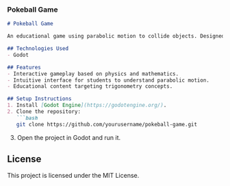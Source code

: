 ### Pokeball Game

```markdown
# Pokeball Game

An educational game using parabolic motion to collide objects. Designed as an engaging tool to teach trigonometry concepts.

## Technologies Used
- Godot

## Features
- Interactive gameplay based on physics and mathematics.
- Intuitive interface for students to understand parabolic motion.
- Educational content targeting trigonometry concepts.

## Setup Instructions
1. Install [Godot Engine](https://godotengine.org/).
2. Clone the repository:
   ```bash
   git clone https://github.com/yourusername/pokeball-game.git
   ```
3. Open the project in Godot and run it.

## License
This project is licensed under the MIT License.
```
